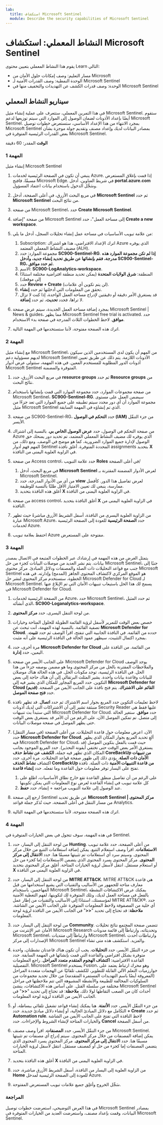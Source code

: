 ```yaml
---
lab:
  title: استكشاف Microsoft Sentinel
  module: Describe the security capabilities of Microsoft Sentinel
---
```


# النشاط المعملي: استكشاف Microsoft Sentinel

يقوم هذا النشاط المعملي بتعيين محتوى Learn التالي:

- مسار التعليم: وصف إمكانات حلول الأمان من Microsoft
- الوحدة النمطية: وصف القدرات الأمنية لـ Microsoft Sentinel
- الوحدة: وصف قدرات الكشف عن التهديدات والتخفيف منها في Microsoft Sentinel

## سيناريو النشاط المعملي

في هذا التمرين المعملي، ستتعرف على عملية إنشاء مثيل Microsoft Sentinel.  ستقوم أيضًا بإعداد الأذونات لضمان الوصول إلى الموارد التي سيتم توزيعها لدعم Microsoft Sentinel.  بمجرد الانتهاء من هذا الإعداد الأساسي، ستستعرض خطوات توصيل Microsoft Sentinel بمصادر البيانات لديك وإعداد مصنف وتقديم جولة موجزة بشأن بعض القدرات الرئيسية المتوفرة في Microsoft Sentinel.

**الوقت** المقدر: 60 دقيقة

### المهمة 1

إنشاء مثيل Microsoft Sentinel

1. ينبغي أن تكون في الصفحة الرئيسية لخدمات Azure.  إذا قمت بإغلاق المستعرض مسبقًا، فافتح Microsoft Edge. في شريط العناوين، أدخل **portal.azure.com** وسَجِّل الدخول باستخدام بيانات اعتماد المسؤول.

1. في مربع البحث الأزرق، في أعلى الصفحة، أدخل **Microsoft Sentinel** ثم حدد **Microsoft Sentinel** من نتائج البحث.

1. من صفحة Microsoft Sentinel، حدد **Create Microsoft Sentinel**.

1. من صفحة "إضافة Microsoft Sentinel إلى مساحة العمل"، حدد **Create a new workspace**.

1. من علامة تبويب الأساسيات في مساحة عمل إنشاء تحليلات السجل، أدخل ما يلي:
    1. Subscription: اترك الإعداد الافتراضي، هذا هو اشتراك Azure الذي يوفره مضيف النشاط المعملي المعتمد (ALH).
    1. مجموعة الموارد: حدد **SC900-Sentinel-RG**. **إذا لم تكن مجموعة الموارد هذه مدرجة، فقم بإنشائها عن طريق تحديد **إنشاء جديد**، وأدخل **SC900-Sentinel-RG**، ثم حدد موافق.**
    1. الاسم: **SC900-LogAnalytics-workspace**.
    1. المنطقة: **شرق الولايات المتحدة** (يمكن تحديد منطقة افتراضية مختلفة استنادًا إلى موقعك)
    1. حدد **Review + Create** (لن يتم تكوين أي علامات).
    1. تحقق من المعلومات التي أدخلتها ثم حدد **إنشاء**.
    1. قد يستغرق الأمر دقيقة أو دقيقتين لإدراج مساحة العمل الواحدة، إذا كنت لا تزال لا تراها، فحدد **تحديث**، ثم حدد **إضافة**.

1. بمجرد إضافة مساحة العمل الجديدة، سيتم عرض صفحة Microsoft Sentinel | News & guides، مما يظهر Microsoft Sentinel free trial is activated.  حدد **موافق**.  لاحظ الخطوات الثلاث المدرجة في صفحة بدء الاستخدام.

1. اترك هذه الصفحة مفتوحة، لأننا ستستخدمها في المهمة التالية.

### المهمة 2

مع إنشاء مثيل Microsoft Sentinel، من المهم أن يكون لدى المستخدمين الذين سيكون لديهم مسؤولية دعم Microsoft Sentinel الأذونات اللازمة.  يتم ذلك عن طريق تعيين أذونات الدور المطلوبة للمستخدم المعين.  في هذه المهمة، ستتولى عرض أدوار Microsoft Sentinel المتوفرة والمضمنة.

1. في مربع البحث الأزرق، حدد **resource groups** ثم حدد **Resource groups** من نتائج البحث. 

1. من صفحة مجموعات الموارد، حدد مجموعة الموارد التي قمت بإنشائها باستخدام Microsoft Sentinel، **SC900-Sentinel-RG**.  سيضمن العمل على مستوى مجموعة الموارد أن أي دور محدد سيتم تطبيقه على جميع الموارد التي تعد جزءًا من مثيل Microsoft Sentinel الذي تم إنشاؤه في المهمة السابقة.

1. من صفحة SC900-Sentinel-RG، حدد **التحكم في الوصول (IAM)** من جزء التنقّل الأيسر.

1. من صفحة التحكم في الوصول، حدد **عرض الوصول الخاص بي**.  بالنسبة إلى اشتراك Azure الذي يوفره لك مضيف النشاط المعملي المعتمد، تم تحديد دور يمنحك حق الوصول لإدارة جميع الموارد الضرورية، كما هو موضح في الوصف. ومع ذلك، من المهم فهم أدوار Sentinel المحددة المتوفرة.  أغلق نافذة assignments بتحديد **X** في الزاوية العلوية اليمنى من النافذة.

1. من صفحة Access control، حدد علامة التبويب **Roles** في أعلى الصفحة/
    1. في مربع البحث، أدخل **Microsoft Sentinel** لعرض الأدوار المضمنة المقترنة بـ Microsoft Sentinel.
    1. من أي من الأدوار المدرجة، حدد **view** لعرض تفاصيل هذا الدور.  كأفضل ممارسة، ينبغي لك تعيين الامتياز الأقل طلبًا بالنسبة للوظيفة.  
    1. أغلق هذه النافذة بتحديد **X** في الزاوية العلوية اليمنى من النافذة.

1. من صفحة access control، أغلق النافذة بتحديد **X** في الزاوية العلوية اليمنى من النافذة.

1. من الزاوية العلوية اليسرى من النافذة، أسفل الشريط الأزرق مباشرةً حيث تظهر عبارة Microsoft Azure، حدد **الصفحة الرئيسية** للعودة إلى الصفحة الرئيسية لخدمات Azure.

1. احتفظ بعلامة تبويب Azure مفتوحة على المستعرض.

### المهمة 3

يتمثل الغرض من هذه المهمة في إرشادك عبر الخطوات المتبعة في الاتصال بمصدر بيانات. يتم نشر العديد من موصلات البيانات كجزء من حل Microsoft Sentinel، جنبًا إلى جنب مع قواعد التحليلات ذات الصلة والمصنفات ودلائل المبادئ. مركز محتوى Microsoft Sentinel هو الموقع المركزي لاكتشاف المحتوى الجاهز (المدمج) وإدارته. في هذه الخطوة، ستستخدم مركز المحتوى لنشر حل Microsoft Defender for Cloud لـ Microsoft Sentinel.  يسمح لك هذا الحل باستيعاب تنبيهات الأمان التي تم الإبلاغ عنها في Microsoft Defender for Cloud.

1. من الصفحة الرئيسية لخدمات Azure، حدد Microsoft Sentinel، ثم حدد المثيل الذي أنشأتَه، **SC900-Loganalytics-workspace**.

1. من لوحة التنقل اليسرى، حدد **مركز المحتوى**.

1. خصص بعض الوقت للتمرير لأسفل لرؤية القائمة الطويلة للحلول المتاحة وخيارات تصفية القائمة.  بالنسبة لهذه المهمة، أنت تبحث عن **Microsoft Defender for Cloud**.  حدده من القائمة.  في النافذة الجانبية التي تنفتح، اقرأ الوصف ثم حدد **تثبيت**.  بمجرد اكتمال التثبيت، سيظهر عمود الحالة في النافذة الرئيسية على أنه مثبت.

1. مرة أخرى، حدد **Microsoft Defender for Cloud** من القائمة. من النافذة على اليمين، حدد **إدارة**.

1. على الجانب الأيسر من صفحة Microsoft Defender for Cloud يوجد الوصف والملاحظات المقترنة بالحل من مركز المحتوى وما هو مضمن بوصفه جزءاً من هذا الحل.  في النافذة الرئيسية، توجد مكونات الحل.  في هذه الحالة هناك موصلان للبيانات وقاعدة بيانات واحدة. يشير المثلث البرتقالي إلى أن هناك حاجة إلى بعض التكوين. حدد المربع المجاور للمكان الذي يشير فيه إلى **Microsoft Defender for Cloud (قديم) القائم على الاشتراك**.  يتم فتح نافذة على الجانب الأيمن من الصفحة.  حدد **فتح صفحة الموصل**.

1. لاحظ تعليمات التكوين  حدد المربع بجوار اسم الاشتراك ثم حدد **اتصال**.  قد تظهر نافذة منبثقة تشير إلى أن الاشتراكات التي لديك أذونات Security Reader عليها فقط هي التي ستبدأ بث تنبيهات Microsoft Defender for Cloud.  حدد **موافق**.  ستغير الحالة إلى متصل.  تم تمكين الموصل الآن، على الرغم من أن الأمر قد يستغرق بعض الوقت حتى يظهر الموصل في صفحة موصلات البيانات.  

1. الآن، اعرض معلومات حول قاعدة التحليلات.  من أعلى الصفحة (في مسار التنقل) حدد **Microsoft Defender for Cloud**. ألغِ تحديد المربع بجوار المكان الذي يظهر فيه Microsoft Defender for Cloud، حيث قمت بالفعل بتكوين الموصل (قد يستغرق الأمر بعض الوقت حتى تختفي أيقونة التحذير). حدد المربع الموجود بجانب المكان الذي تظهر فيه جملة، **الكشف عن نشاط حذف CoreBackUp من تنبيهات الأمان ذات الصلة**.  يؤدي ذلك إلى ظهور صفحة قواعد التحليلات.  مرة أخرى، حدد اكتشاف **نشاط الحذف CoreBackUp من قاعدة التنبيهات الأمنية** ذات الصلة. نافذة تفتح على اليسار توفر معلومات حول القاعدة وما تفعله.  حدد **إنشاء قاعدة**.  
    1. على الرغم من أن تفاصيل منطق القاعدة تقع خارج نطاق الأساسيات، اطلع على كل علامة تبويب في إنشاء القاعدة لعرض نوع المعلومات التي يمكن تكوينها
    1. عند الوصول إلى علامة التبويب مراجعة + إنشاء، حدد **حفظ**.

1. ارجع إلى صفحة Sentinel عن طريق تحديد **Microsoft Sentinel | مركز المحتوى** من مسار التنقل في أعلى الصفحة، حيث تُذكر جملة قواعد Analytics.

1. اترك هذه الصفحة مفتوحة، لأننا ستستخدمها في المهمة التالية.


### المهمة 4

في هذه المهمة، سوف تتجول في بعض الخيارات المتوفرة في Sentinel.

1. من لوحة التنقل إلى اليسار، حدد **Hunting**.  من أعلى الصفحة، حدد علامة تبويب **الاستعلامات**. اقرأ وصف استعلام التتبع. يمكن إضافة استعلامات التتبع من خلال مركز المحتوى. وسيتم سرد أي استعلامات تم تثبيتها مسبقًا هنا. حدد **الانتقال إلى مركز المحتوى**.  مركز المحتوى يسرد المحتوى الذي يتضمن الاستعلامات إما كجزء من حل أو استعلام مستقل.  انتقل لأسفل لرؤية الخيارات المتاحة. أغلِق مركز المحتوى بتحديد **X** في الزاوية العلوية اليمنى من النافذة.

1. من لوحة التنقل إلى اليسار، حدد **MITRE ATT&CK**.  MITRE ATT&CK هي قاعدة معارف متاحة للجمهور من الأساليب والتقنيات التي يشيع استخدامها من قبل المهاجمين. باستخدام Microsoft Sentinel، يمكنك عرض الاكتشافات النشطة بالفعل في مساحة العمل لديك، وتلك المتوفرة لك لتكوينها، لفهم التغطية الأمنية لمؤسستك، استنادًا إلى الأساليب والتقنيات من إطار عمل MITRE ATT&CK®.  حدد أي خلية من المصفوفة ولاحظ المعلومات المتوفرة على الجانب الأيمن من الشاشة. **ملاحظة**: قد تحتاج إلى تحديد "**<<**" في الجانب الأيمن من النافذة لرؤية لوحة المعلومات.

1. من لوحة التنقل إلى اليسار، حدد **Community**. تتضمن صفحة المجتمع نتائج تحليلات الأمان عبر الإنترنت من Microsoft Research وتحديثاته، وارتباطاً إلى قائمة مدونات Microsoft Sentinel، وارتباطاً إلى منتديات Microsoft Sentinel، وارتباطات أحدث الإصدارات إلى مركز Microsoft Sentinel والمزيد. استكشف هذه متى تشاء.

1. من جزء التنقّل الأيسر، حدد **التحليلات**.  يجب أن تكون هناك قاعدتان نشطتان، واحدة متوفرة بشكل افتراضي والقاعدة التي قمت بإنشائها في المهمة السابقة. حدد القاعدة الافتراضية: **اكتشاف الهجوم المتقدم متعدد المراحل**.  راجع المعلومات التفصيلية.  Microsoft Sentinel يستخدم Fusion، وهو محرك ارتباط يعتمد على خوارزميات التعلم الآلي القابلة للتطوير، للكشف تلقائيًا عن الهجمات متعددة المراحل (المعروفة أيضًا باسم التهديدات المستمرة المتقدمة) من خلال تحديد مجموعات من السلوكيات المخالفة للطبيعة والأنشطة المشبوهة التي تتم ملاحظتها في مراحل مختلفة من سلسلة القتل. على أساس هذه الاكتشافات، ينشئ Microsoft Sentinel أحداث كان من الصعب التقاطها لولا ذلك. **ملاحظة**: قد تحتاج إلى تحديد "**<<**" في الجانب الأيمن من النافذة لرؤية لوحة المعلومات.

1. من جزء التنقّل الأيسر، حدد **الأتمتة**.  هنا يمكنك إنشاء قواعد تشغيل تلقائي ببساطة، أو التكامل مع دلائل المبادئ الحالية، أو إنشاء دلائل مبادئ جديدة.  حدد **+ Create** ثم حدد **Automation rule**.  لاحظ النافذة التي تفتح على الجانب الأيمن من الشاشة والخيارات المتاحة لإنشاء الشروط والإجراءات.  حدد **Cancel** من أسفل الصفحة.

1. من جزء التنقّل الأيسر، حدد **المصنفات**. اقرأ وصف مصنف Microsoft Sentinel.  يمكن إضافة المصنفات من خلال مركز المحتوى. سيتم إدراج أي مصنفات تم تثبيتها مسبقًا هنا. حدد **الانتقال إلى مركز المحتوى**.  مركز المحتوى يسرد المحتوى الذي يتضمن المصنفات إما كجزء من حل أو كمصنف مستقل. انتقل لأسفل لرؤية الخيارات المتاحة.

1. أغلق هذه النافذة بتحديد **X** في الزاوية العلوية اليمنى من النافذة.

1. من الزاوية العلوية إلى اليسار من النافذة، أسفل الشريط الأزرق مباشرة، حدد **Home** للعودة إلى الصفحة الرئيسية لمدخل Azure.

1. سَجِّل الخروج وأغلِق جميع علامات تبويب المستعرض المفتوحة.

### المراجعة

في هذا العرض التوضيحي، استعرضت خطوات توصيل Microsoft Sentinel بمصادر البيانات، وقمت بإعداد مصنف، واستعرضت العديد من الخيارات المتوفرة في Microsoft Sentinel.
